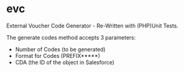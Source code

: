 evc
===

External Voucher Code Generator - Re-Written with (PHP)Unit Tests.

The generate codes method accepts 3 parameters:
 - Number of Codes (to be generated)
 - Format for Codes (PREFIX*****)
 - CDA (the ID of the object in Salesforce)
